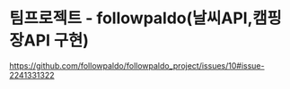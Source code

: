# 팀프로젝트 - followpaldo(날씨API,캠핑장API 구현)

https://github.com/followpaldo/followpaldo_project/issues/10#issue-2241331322
